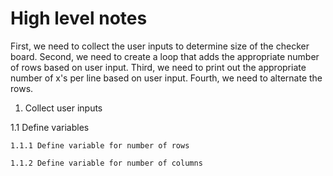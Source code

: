 # High level notes #

First, we need to collect the user inputs to determine size of the checker board.
Second, we need to create a loop that adds the appropriate number of rows based on user input.
Third, we need to print out the appropriate number of x's per line based on user input.
Fourth, we need to alternate the rows.


1. Collect user inputs

  1.1 Define variables

    1.1.1 Define variable for number of rows

    1.1.2 Define variable for number of columns
